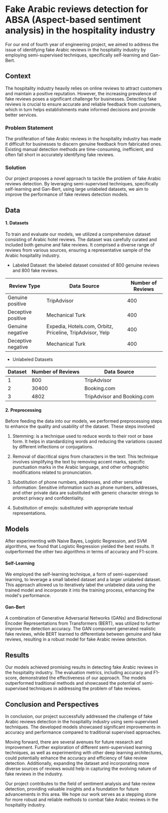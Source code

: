 # Fake Arabic reviews detection for ABSA (Aspect-based sentiment analysis) in the hospitality industry  

For our end of fourth year of engineering project, we aimed to address the issue of identifying fake Arabic reviews in the hospitality industry by employing semi-supervised techniques, specifically self-learning and Gan-Bert.

 ## Context
 The hospitality industry heavily relies on online reviews to attract customers and maintain a positive reputation. However, the increasing prevalence of fake reviews poses a significant challenge for businesses. Detecting fake reviews is crucial to ensure accurate and reliable feedback from customers, which in turn helps establishments make informed decisions and provide better services.

### Problem Statement
The proliferation of fake Arabic reviews in the hospitality industry has made it difficult for businesses to discern genuine feedback from fabricated ones. Existing manual detection methods are time-consuming, inefficient, and often fall short in accurately identifying fake reviews.

### Solution
Our project proposes a novel approach to tackle the problem of fake Arabic reviews detection. By leveraging semi-supervised techniques, specifically self-learning and Gan-Bert, using large unlabeled datasets, we aim to improve the performance of fake reviews detection models.

## Data
#### 1. Datasets
To train and evaluate our models, we utilized a comprehensive dataset consisting of Arabic hotel reviews. The dataset was carefully curated and included both genuine and fake reviews. It comprised a diverse range of reviews from various sources, ensuring a representative sample of the Arabic hospitality industry.

- Labeled Dataset: the labeled dataset consisted of 800 genuine reviews and 800 fake reviews.

| Review Type          | Data Source                                               | Number of Reviews |
|----------------------|-----------------------------------------------------------|------------------|
| Genuine positive     | TripAdvisor                                              | 400              |
| Deceptive positive   | Mechanical Turk                                          | 400              |
| Genuine negative     | Expedia, Hotels.com, Orbitz, Priceline, TripAdvisor, Yelp | 400              |
| Deceptive negative   | Mechanical Turk                                          | 400              |

- Unlabeled Datasets

| Dataset     | Number of Reviews | Data Source                     |
|-------------|------------------|---------------------------------|
| 1           | 800              | TripAdvisor                    |
| 2           | 30400            | Booking.com                    |
| 3           | 4802             | TripAdvisor and Booking.com    |

#### 2. Preprocessing
Before feeding the data into our models, we performed preprocessing steps to enhance the quality and usability of the dataset. These steps involved 
1. Stemming: is a technique used to reduce words to their root or base form. It helps in standardizing words and reducing the variations caused by different inflections or conjugations.

2. Removal of diacritical signs from characters in the text: This technique involves simplifying the text by removing accent marks, specific punctuation marks in the Arabic language, and other orthographic modifications related to pronunciation.

3. Substitution of phone numbers, addresses, and other sensitive information: Sensitive information such as phone numbers, addresses, and other private data are substituted with generic character strings to protect privacy and confidentiality.

4. Substitution of emojis: substituted with appropriate textual representations.


## Models
After experimenting with Naive Bayes, Logistic Regression, and SVM algorithms, we found that Logistic Regression yielded the best results. It outperformed the other two algorithms in terms of accuracy and F1-score.

#### Self-Learning

We employed the self-learning technique, a form of semi-supervised learning, to leverage a small labeled dataset and a larger unlabeled dataset. This approach allowed us to iteratively label the unlabeled data using the trained model and incorporate it into the training process, enhancing the model's performance.

#### Gan-Bert
A combination of Generative Adversarial Networks (GANs) and Bidirectional Encoder Representations from Transformers (BERT), was utilized to further improve the detection accuracy. The GAN component generated realistic fake reviews, while BERT learned to differentiate between genuine and fake reviews, resulting in a robust model for fake Arabic review detection.
## Results
Our models achieved promising results in detecting fake Arabic reviews in the hospitality industry. The evaluation metrics, including accuracy and F1-score, demonstrated the effectiveness of our approach. The models outperformed traditional methods and showcased the potential of semi-supervised techniques in addressing the problem of fake reviews.

## Conclusion and Perspectives
In conclusion, our project successfully addressed the challenge of fake Arabic reviews detection in the hospitality industry using semi-supervised techniques. The developed models showcased significant improvements in accuracy and performance compared to traditional supervised approaches.

Moving forward, there are several avenues for future research and improvement. Further exploration of different semi-supervised learning techniques, as well as experimenting with other deep learning architectures, could potentially enhance the accuracy and efficiency of fake review detection. Additionally, expanding the dataset and incorporating more diverse sources of reviews would help in capturing the evolving nature of fake reviews in the industry.

Our project contributes to the field of sentiment analysis and fake review detection, providing valuable insights and a foundation for future advancements in this area. We hope our work serves as a stepping stone for more robust and reliable methods to combat fake Arabic reviews in the hospitality industry.
